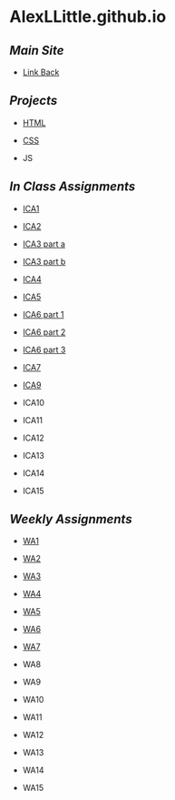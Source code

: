 # AlexLLittle.github.io
## ***Main Site***
- [Link Back](https://alexllittle.github.io)
## ***Projects***

- [HTML](https://alexllittle.github.io/html-midterm/page5.html)
* [CSS](https://alexllittle.github.io)
+ JS

## ***In Class Assignments***

- [ICA1](https://docs.google.com/document/d/1JDSEwtEvC0Of6RxEOlvZQrHjNrTnNo5DohYlHaWtuCg/edit)
* [ICA2](https://docs.google.com/document/d/1yCxQrP3VeUR6NwKcRzrraKp-uCtOgLxP9woE0hUMtiI/edit?usp=sharing)
+ [ICA3 part a](https://alexllittle.github.io/ica/ica3a.html)
* [ICA3 part b](https://alexllittle.github.io/ica3-part2/assets/index.html)
- [ICA4](https://alexllittle.github.io/ica/ica4.html)
* [ICA5](https://alexllittle.github.io/ica/ica5/ica5.html)
+ [ICA6 part 1](https://alexllittle.github.io/ica/ica6/ica6-part1.html)
- [ICA6 part 2](https://alexllittle.github.io/ica/ica6/ica6-part2.html)
+ [ICA6 part 3](https://alexllittle.github.io/ica/ica6/ica6-part3.html)
- [ICA7](https://alexllittle.github.io/ica/ica7/ica7.html)
+ [ICA9](https://alexllittle.github.io/ica/ica9.html)
- ICA10
* ICA11
+ ICA12
- ICA13
* ICA14
+ ICA15

## ***Weekly Assignments***

- [WA1](https://alexllittle.github.io/wa/wa1.html)
* [WA2](https://alexllittle.github.io/wa/wa2.html)
+ [WA3](https://alexllittle.github.io/wa/wa3.html)
- [WA4](https://alexllittle.github.io/wa/wa4.html)
* [WA5](https://alexllittle.github.io/wa/wa5.html)
+ [WA6](https://alexllittle.github.io/wa/wa6/index.html)
- [WA7](https://alexllittle.github.io/wa/wa7/week7.html)
* WA8
+ WA9
- WA10
* WA11
+ WA12
- WA13
* WA14
+ WA15
